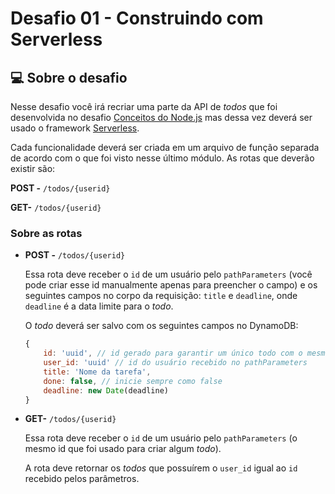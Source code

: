 # Desafio 01 - Construindo com Serverless

## 💻 Sobre o desafio

Nesse desafio você irá recriar uma parte da API de *todos* que foi desenvolvida no desafio [Conceitos do Node.js](https://www.notion.so/Desafio-01-Conceitos-do-Node-js-59ccb235aecd43a6a06bf09a24e7ede8) mas dessa vez deverá ser usado o framework [Serverless](https://www.serverless.com/).

Cada funcionalidade deverá ser criada em um arquivo de função separada de acordo com o que foi visto nesse último módulo.
As rotas que deverão existir são:

**POST -** `/todos/{userid}`

**GET-** `/todos/{userid}`

### Sobre as rotas

- **POST -** `/todos/{userid}`

    Essa rota deve receber o `id` de um usuário pelo `pathParameters` (você pode criar esse id manualmente apenas para preencher o campo) e os seguintes campos no corpo da requisição: `title` e `deadline`, onde `deadline` é a data limite para o *todo*.

    O *todo* deverá ser salvo com os seguintes campos no DynamoDB:

    ```js
    {
        id: 'uuid', // id gerado para garantir um único todo com o mesmo id
    	user_id: 'uuid' // id do usuário recebido no pathParameters
    	title: 'Nome da tarefa',
    	done: false, // inicie sempre como false
    	deadline: new Date(deadline)
    }
    ```

- **GET-** `/todos/{userid}`

    Essa rota deve receber o `id` de um usuário pelo `pathParameters` (o mesmo id que foi usado para criar algum *todo*).

    A rota deve retornar os *todos* que possuírem o `user_id` igual ao `id` recebido pelos parâmetros.
